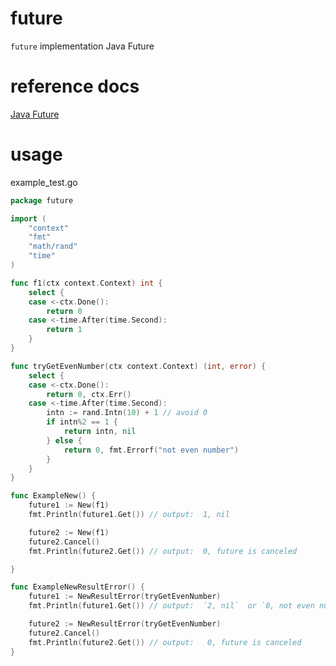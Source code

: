 # future

`future` implementation Java Future

# reference docs
[Java Future](https://docs.oracle.com/javase/8/docs/api/index.html?java/util/concurrent/Future.html)

# usage
example_test.go
```go
package future

import (
	"context"
	"fmt"
	"math/rand"
	"time"
)

func f1(ctx context.Context) int {
	select {
	case <-ctx.Done():
		return 0
	case <-time.After(time.Second):
		return 1
	}
}

func tryGetEvenNumber(ctx context.Context) (int, error) {
	select {
	case <-ctx.Done():
		return 0, ctx.Err()
	case <-time.After(time.Second):
		intn := rand.Intn(10) + 1 // avoid 0
		if intn%2 == 1 {
			return intn, nil
		} else {
			return 0, fmt.Errorf("not even number")
		}
	}
}

func ExampleNew() {
	future1 := New(f1)
	fmt.Println(future1.Get()) // output:  1, nil

	future2 := New(f1)
	future2.Cancel()
	fmt.Println(future2.Get()) // output:  0, future is canceled

}

func ExampleNewResultError() {
	future1 := NewResultError(tryGetEvenNumber)
	fmt.Println(future1.Get()) // output:  `2, nil`  or `0, not even number`

	future2 := NewResultError(tryGetEvenNumber)
	future2.Cancel()
	fmt.Println(future2.Get()) // output:   0, future is canceled
}

```

